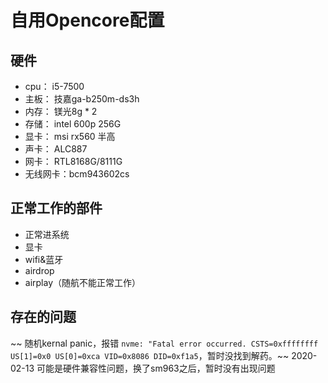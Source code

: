 # 自用Opencore配置

## 硬件
- cpu： i5-7500
- 主板： 技嘉ga-b250m-ds3h
- 内存： 镁光8g * 2
- 存储： intel 600p 256G
- 显卡： msi rx560 半高
- 声卡： ALC887
- 网卡： RTL8168G/8111G
- 无线网卡：bcm943602cs


## 正常工作的部件
- 正常进系统
- 显卡
- wifi&蓝牙
- airdrop
- airplay（随航不能正常工作）


## 存在的问题
~~ 随机kernal panic，报错 `nvme: "Fatal error occurred. CSTS=0xffffffff US[1]=0x0 US[0]=0xca VID=0x8086 DID=0xf1a5`，暂时没找到解药。~~
2020-02-13 可能是硬件兼容性问题，换了sm963之后，暂时没有出现问题
